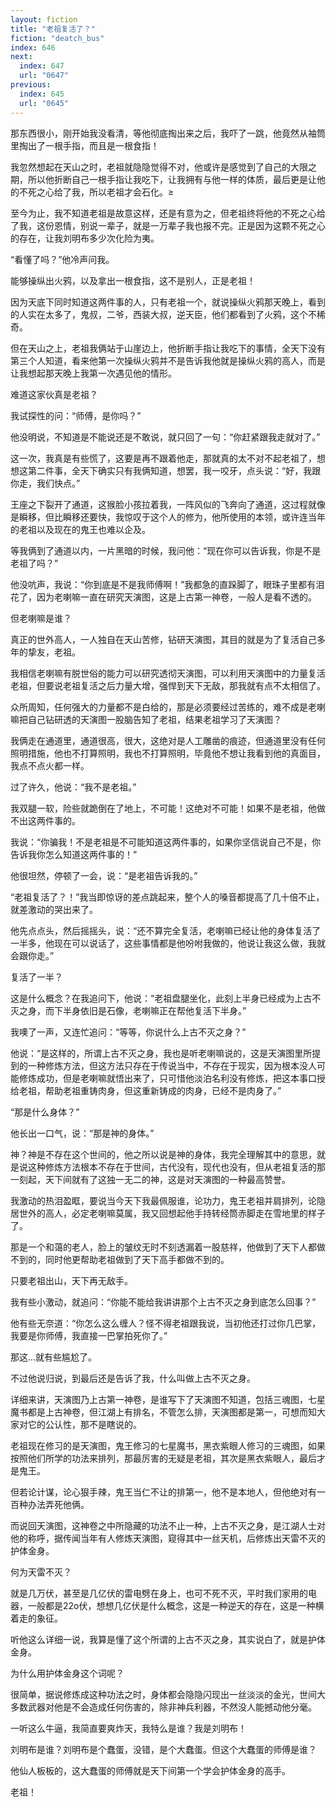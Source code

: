 ```yaml
---
layout: fiction
title: "老祖复活了？"
fiction: "deatch_bus"
index: 646
next:
  index: 647
  url: "0647"
previous:
  index: 645
  url: "0645"
---
```

那东西很小，刚开始我没看清，等他彻底掏出来之后，我吓了一跳，他竟然从袖筒里掏出了一根手指，而且是一根食指！

我忽然想起在天山之时，老祖就隐隐觉得不对，他或许是感觉到了自己的大限之期，所以他折断自己一根手指让我吃下，让我拥有与他一样的体质，最后更是让他的不死之心给了我，所以老祖才会石化。≥

至今为止，我不知道老祖是故意这样，还是有意为之，但老祖终将他的不死之心给了我，这份恩情，别说一辈子，就是一万辈子我也报不完。正是因为这颗不死之心的存在，让我刘明布多少次化险为夷。

“看懂了吗？”他冷声问我。

能够操纵出火鸦，以及拿出一根食指，这不是别人，正是老祖！

因为天底下同时知道这两件事的人，只有老祖一个，就说操纵火鸦那天晚上，看到的人实在太多了，鬼叔，二爷，西装大叔，逆天臣，他们都看到了火鸦，这个不稀奇。

但在天山之上，老祖我俩站于山崖边上，他折断手指让我吃下的事情，全天下没有第三个人知道，看来他第一次操纵火鸦并不是告诉我他就是操纵火鸦的高人，而是让我想起那天晚上我第一次遇见他的情形。

难道这家伙真是老祖？

我试探性的问：“师傅，是你吗？”

他没明说，不知道是不能说还是不敢说，就只回了一句：“你赶紧跟我走就对了。”

这一次，我真是有些慌了，这要是再不跟着他走，那就真的太不对不起老祖了，想想这第二件事，全天下确实只有我俩知道，想罢，我一咬牙，点头说：“好，我跟你走，我们快点。”

王座之下裂开了通道，这猴脸小孩拉着我，一阵风似的飞奔向了通道，这过程就像是瞬移，但比瞬移还要快，我惊叹于这个人的修为，他所使用的本领，或许连当年的老祖以及现在的鬼王也难以企及。

等我俩到了通道以内，一片黑暗的时候，我问他：“现在你可以告诉我，你是不是老祖了吗？”

他没吭声，我说：“你到底是不是我师傅啊！”我都急的直跺脚了，眼珠子里都有泪花了，因为老喇嘛一直在研究天演图，这是上古第一神卷，一般人是看不透的。

但老喇嘛是谁？

真正的世外高人，一人独自在天山苦修，钻研天演图，其目的就是为了复活自己多年的挚友，老祖。

我相信老喇嘛有脱世俗的能力可以研究透彻天演图，可以利用天演图中的力量复活老祖，但要说老祖复活之后力量大增，强悍到天下无敌，那我就有点不太相信了。

众所周知，任何强大的力量都不是白给的，那是必须要经过苦练的，难不成是老喇嘛把自己钻研透的天演图一股脑告知了老祖，结果老祖学习了天演图？

我俩走在通道里，通道很高，很大，这绝对是人工雕凿的痕迹，但通道里没有任何照明措施，他也不打算照明，我也不打算照明，毕竟他不想让我看到他的真面目，我点不点火都一样。

过了许久，他说：“我不是老祖。”

我双腿一软，险些就跪倒在了地上，不可能！这绝对不可能！如果不是老祖，他做不出这两件事的。

我说：“你骗我！不是老祖是不可能知道这两件事的，如果你坚信说自己不是，你告诉我你怎么知道这两件事的！”

他很坦然，停顿了一会，说：“是老祖告诉我的。”

“老祖复活了？！”我当即惊讶的差点跳起来，整个人的嗓音都提高了几十倍不止，就差激动的哭出来了。

他先点点头，然后摇摇头，说：“还不算完全复活，老喇嘛已经让他的身体复活了一半多，他现在可以说话了，这些事情都是他吩咐我做的，他说让我这么做，我就会跟你走。”

复活了一半？

这是什么概念？在我追问下，他说：“老祖盘腿坐化，此刻上半身已经成为上古不灭之身，而下半身依旧是石像，老喇嘛正在帮他复活下半身。”

我噢了一声，又连忙追问：“等等，你说什么上古不灭之身？”

他说：“是这样的，所谓上古不灭之身，我也是听老喇嘛说的，这是天演图里所提到的一种修炼方法，但这方法只存在于传说当中，不存在于现实，因为根本没人可能修炼成功，但是老喇嘛就悟出来了，只可惜他淡泊名利没有修炼，把这本事口授给老祖，帮助老祖重铸肉身，但这重新铸成的肉身，已经不是肉身了。”

“那是什么身体？”

他长出一口气，说：“那是神的身体。”

神？神是不存在这个世间的，他之所以说是神的身体，我完全理解其中的意思，就是说这种修炼方法根本不存在于世间，古代没有，现代也没有，但从老祖复活的那一刻起，天下间就有了这独一无二的神，这是对天演图的一种最高赞誉。

我激动的热泪盈眶，要说当今天下我最佩服谁，论功力，鬼王老祖并肩排列，论隐居世外的高人，必定老喇嘛莫属，我又回想起他手持转经筒赤脚走在雪地里的样子了。

那是一个和蔼的老人，脸上的皱纹无时不刻透漏着一股慈祥，他做到了天下人都做不到的，同时他更帮助老祖做到了天下高手都做不到的。

只要老祖出山，天下再无敌手。

我有些小激动，就追问：“你能不能给我讲讲那个上古不灭之身到底怎么回事？”

他有些无奈道：“你怎么这么缠人？怪不得老祖跟我说，当初他还打过你几巴掌，我要是你师傅，我直接一巴掌拍死你了。”

那这...就有些尴尬了。

不过他说归说，到最后还是告诉了我，什么叫做上古不灭之身。

详细来讲，天演图乃上古第一神卷，是谁写下了天演图不知道，包括三魂图，七星魔书都是上古神卷，但江湖上有排名，不管怎么排，天演图都是第一，可想而知大家对它的公认性，那不是瞎说的。

老祖现在修习的是天演图，鬼王修习的七星魔书，黑衣紫眼人修习的三魂图，如果按照他们所学的功法来排列，那最厉害的无疑是老祖，其次是黑衣紫眼人，最后才是鬼王。

但若论计谋，论心狠手辣，鬼王当仁不让的排第一，他不是本地人，但他绝对有一百种办法弄死他俩。

而说回天演图，这神卷之中所隐藏的功法不止一种，上古不灭之身，是江湖人士对他的称呼，据传闻当年有人修炼天演图，窥得其中一丝天机，后修炼出天雷不灭的护体金身。

何为天雷不灭？

就是几万伏，甚至是几亿伏的雷电劈在身上，也可不死不灭，平时我们家用的电器，一般都是22o伏，想想几亿伏是什么概念，这是一种逆天的存在，这是一种横着走的象征。

听他这么详细一说，我算是懂了这个所谓的上古不灭之身，其实说白了，就是护体金身。

为什么用护体金身这个词呢？

很简单，据说修炼成这种功法之时，身体都会隐隐闪现出一丝淡淡的金光，世间大多数武器对他是不会造成任何伤害的，除非神兵利器，不然没人能撼动他分毫。

一听这么牛逼，我简直要爽炸天，我特么是谁？我是刘明布！

刘明布是谁？刘明布是个蠢蛋，没错，是个大蠢蛋。但这个大蠢蛋的师傅是谁？

他仙人板板的，这大蠢蛋的师傅就是天下间第一个学会护体金身的高手。

老祖！